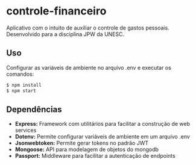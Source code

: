 # controle-financeiro

Aplicativo com o intuito de auxiliar o controle de gastos pessoais. Desenvolvido para a disciplina JPW da UNESC.

## Uso

Configurar as variáveis de ambiente no arquivo .env e executar os comandos:

```bash
$ npm install
$ npm start
```

## Dependências

- **Express:** Framework com utilitários para facilitar a construção de web services
- **Dotenv:** Permite configurar variáveis de ambiente em um arquivo .env
- **Jsonwebtoken:** Permite gerar tokens no padrão JWT
- **Mongoose:** API para modelagem de objetos do mongodb
- **Passport:** Middleware para facilitar a autenticação de endpoints
